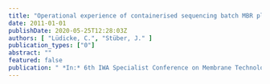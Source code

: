 ```yaml
---
title: "Operational experience of containerised sequencing batch MBR plant for semi-decentralised areas reaching high effluent requirements"
date: 2011-01-01
publishDate: 2020-05-25T12:28:03Z
authors: [ "Lüdicke, C.", "Stüber, J." ]
publication_types: ["0"]
abstract: ""
featured: false
publication: " *In:* 6th IWA Specialist Conference on Membrane Technology for Water and Wastewater Treatment. Aachen. 04.-07.10 2011"
---
```


